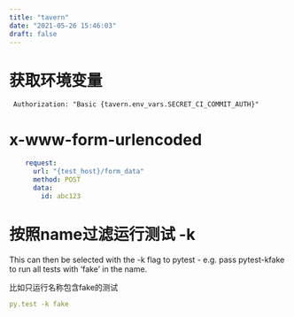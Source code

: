```yaml
---
title: "tavern"
date: "2021-05-26 15:46:03"
draft: false
---
```


# 获取环境变量
```
 Authorization: "Basic {tavern.env_vars.SECRET_CI_COMMIT_AUTH}"
```


# x-www-form-urlencoded

```yaml
    request:
      url: "{test_host}/form_data"
      method: POST
      data:
        id: abc123
```


# 按照name过滤运行测试 -k

This can then be selected with the -k flag to pytest - e.g. pass pytest-kfake to run all tests with ‘fake’ in the name.

比如只运行名称包含fake的测试
```yaml
py.test -k fake
```


